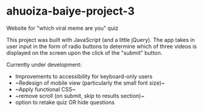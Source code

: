 # ahuoiza-baiye-project-3
Website for "which viral meme are you" quiz

This project was built with JavaScript (and a little jQuery). The app takes in user input in the form of radio buttons to determine which of three videos is displayed on the screen upon the click of the "submit" button.

Currently under development:
- Improvements to accessibility for keyboard-only users
- ~Redesign of mobile view (particularly the small font size)~
- ~Apply functional CSS~
- ~remove scroll (on submit, skip to results section)~
- option to retake quiz OR hide questions


